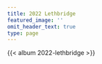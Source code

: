 ```yaml
---
title: 2022 Lethbridge
featured_image: ''
omit_header_text: true
type: page
---
```


{{< album 2022-lethbridge >}}
